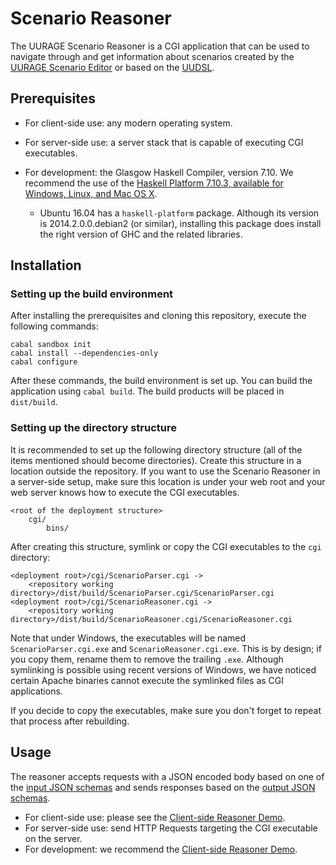 # Scenario Reasoner

The UURAGE Scenario Reasoner is a CGI application that can be used to navigate through and get information about scenarios created by the [UURAGE Scenario Editor](https://github.com/UURAGE/ScenarioEditor) or based on the [UUDSL](http://uudsl.github.io/scenario).

## Prerequisites

* For client-side use: any modern operating system.

* For server-side use: a server stack that is capable of executing CGI executables.

* For development: the Glasgow Haskell Compiler, version 7.10. We recommend the use of the [Haskell Platform 7.10.3, available for Windows, Linux, and Mac OS X](https://www.haskell.org/platform/prior.html).

	* Ubuntu 16.04 has a `haskell-platform` package. Although its version is 2014.2.0.0.debian2 (or similar), installing this package does install the right version of GHC and the related libraries.

## Installation

### Setting up the build environment

After installing the prerequisites and cloning this repository, execute the following commands:

    cabal sandbox init
    cabal install --dependencies-only
    cabal configure

After these commands, the build environment is set up. You can build the application using `cabal build`. The build products will be placed in `dist/build`.

### Setting up the directory structure

It is recommended to set up the following directory structure (all of the items mentioned should become directories). Create this structure in a location outside the repository. If you want to use the Scenario Reasoner in a server-side setup, make sure this location is under your web root and your web server knows how to execute the CGI executables.

    <root of the deployment structure>
        cgi/
            bins/

After creating this structure, symlink or copy the CGI executables to the `cgi` directory:

    <deployment root>/cgi/ScenarioParser.cgi ->
        <repository working directory>/dist/build/ScenarioParser.cgi/ScenarioParser.cgi
    <deployment root>/cgi/ScenarioReasoner.cgi ->
        <repository working directory>/dist/build/ScenarioReasoner.cgi/ScenarioReasoner.cgi

Note that under Windows, the executables will be named `ScenarioParser.cgi.exe` and `ScenarioReasoner.cgi.exe`. This is by design; if you copy them, rename them to remove the trailing `.exe`. Although symlinking is possible using recent versions of Windows, we have noticed certain Apache binaries cannot execute the symlinked files as CGI applications.

If you decide to copy the executables, make sure you don't forget to repeat that process after rebuilding.

## Usage

The reasoner accepts requests with a JSON encoded body based on one of the [input JSON schemas](doc/schemas) and sends responses based on the [output JSON schemas](doc/schemas).

* For client-side use: please see the [Client-side Reasoner Demo](https://github.com/UURAGE/ClientSideReasonerDemo).
* For server-side use: send HTTP Requests targeting the CGI executable on the server.
* For development: we recommend the [Client-side Reasoner Demo](https://github.com/UURAGE/ClientSideReasonerDemo).
